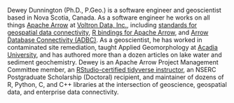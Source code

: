 
Dewey Dunnington (Ph.D., P.Geo.) is a software engineer and geoscientist based in Nova Scotia, Canada. As a software engineer he works on all things [Apache Arrow](https://arrow.apache.org/) at [Voltron Data, Inc.](https://voltrondata.com), including [standards for geospatial data connectivity](https://geoarrow.org), [R bindings for Apache Arrow](https://arrow.apache.org/docs/r), and [Arrow Database Connectivity (ADBC)](https://arrow.apache.org/adbc). As a geoscientist, he has worked in contaminated site remediation, taught Applied Geomorphology at [Acadia University](https://ees.acadiau.ca), and has authored more than a dozen articles on lake water and sediment geochemistry. Dewey is an Apache Arrow Project Management Committee member, an [RStudio-certified tidyverse instructor](https://education.rstudio.com/trainers), an NSERC Postgraduate Scholarship (Doctoral) recipient, and maintainer of dozens of R, Python, C, and C++ libraries at the intersection of geoscience, geospatial data, and enterprise data connectivity.
